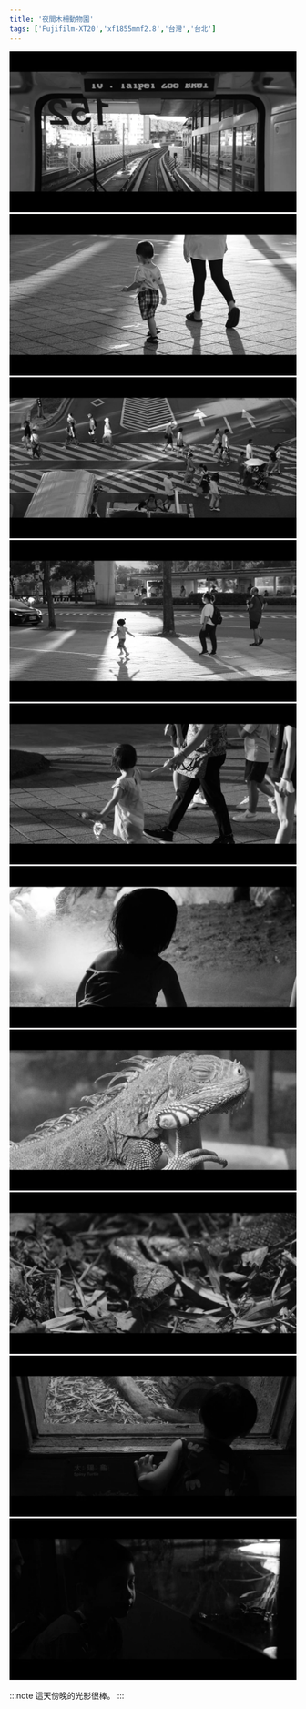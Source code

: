 ```yaml
---
title: '夜間木柵動物園'
tags: ['Fujifilm-XT20','xf1855mmf2.8','台灣','台北']
---
```


![001](./img/instagram_output/202308/015.webp)
![002](./img/instagram_output/202308/014.webp)
![003](./img/instagram_output/202308/011.webp)
![004](./img/instagram_output/202308/012.webp)
![005](./img/instagram_output/202308/019.webp)
![006](./img/instagram_output/202308/020.webp)
![007](./img/instagram_output/202308/017.webp)
![008](./img/instagram_output/202308/016.webp)
![009](./img/instagram_output/202308/013.webp)
![010](./img/instagram_output/202308/018.webp)

:::note 
這天傍晚的光影很棒。
:::